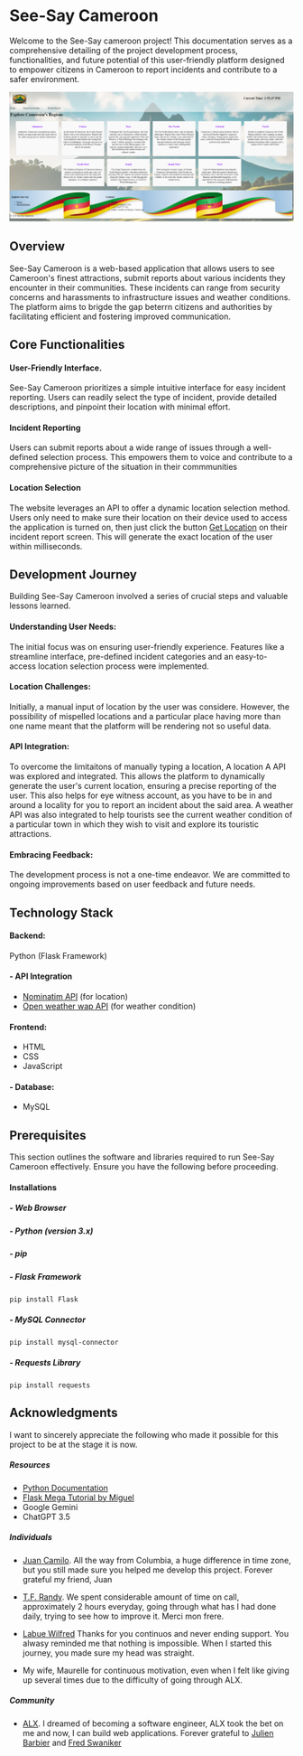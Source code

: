 # See-Say Cameroon

Welcome to the See-Say cameroon project! This documentation serves as a comprehensive detailing of the project development process, functionalities, and future potential of this user-friendly platform designed to empower citizens in Cameroon to report incidents and contribute to a safer environment.

![Home](./static/seesay.png)

## Overview
See-Say Cameroon is a web-based application that allows users to see Cameroon's finest attractions, submit reports about various incidents they encounter in their communities. These incidents can range from security concerns and harassments to infrastructure issues and weather conditions. The platform aims to brigde the gap beterrn citizens and authorities by facilitating efficient and fostering improved communication.

## Core Functionalities

#### User-Friendly Interface.
See-Say Cameroon prioritizes a simple intuitive interface for easy incident reporting. Users can readily select the type of incident, provide detailed descriptions, and pinpoint their location with minimal effort.


#### Incident Reporting
Users can submit reports about a wide range of issues through a well-defined selection process. This empowers them to voice and contribute to a comprehensive picture of the situation in their commmunities

#### Location Selection
The website leverages an API to offer a dynamic location selection method. Users only need to make sure their location on their device used to access the application is turned on, then just click the button [Get Location]() on their incident report screen. This will generate the exact location of the user within milliseconds.

## Development Journey
Building See-Say Cameroon involved a series of crucial steps and valuable lessons learned.

#### Understanding User Needs:
The initial focus was on ensuring user-friendly experience. Features like a streamline interface, pre-defined incident categories and an easy-to-access location selection process were implemented.

#### Location Challenges:
Initially, a manual input of location by the user was considere. However, the possibility of mispelled locations and a particular place having more than one name meant that the platform will be rendering not so useful data. 

#### API Integration:
To overcome the limitaitons of manually typing a location, A location A API was explored and integrated. This allows the platform to dynamically generate the user's current location, ensuring a precise reporting of the user. This also helps for eye witness account, as you have to be in and around a locality for you to report an incident about the said area. A weather API was also integrated to help tourists see the current weather condition of a particular town in which they wish to visit and explore its touristic attractions.

#### Embracing Feedback:
The development process is not a one-time endeavor. We are committed to ongoing improvements based on user feedback and future needs.

## Technology Stack

#### Backend:
Python (Flask Framework)

#### - API Integration
- [Nominatim API](https://nominatim.org/release-docs/develop/) (for location)
- [Open weather wap API](https://openweathermap.org/) (for weather condition)

#### Frontend:
- HTML
- CSS
- JavaScript

#### - Database:
- MySQL

## Prerequisites
This section outlines the software and libraries required to run See-Say Cameroon effectively. Ensure you have the following before proceeding.

#### Installations

##### - Web Browser
##### - Python (version 3.x)
##### - pip
##### - Flask Framework
    pip install Flask
##### - MySQL Connector
    pip install mysql-connector

##### - Requests Library
    pip install requests

## Acknowledgments

I want to sincerely appreciate the following who made it possible for this project to be at the stage it is now.

##### Resources
 - [Python Documentation](https://docs.python.org/3/)
 - [Flask Mega Tutorial by Miguel](https://blog.miguelgrinberg.com/post/the-flask-mega-tutorial-part-i-hello-world)
 - Google Gemini
 - ChatGPT 3.5

##### Individuals
- [Juan Camilo](https://www.linkedin.com/in/juan-camilo-ochoa-zuluaga-779131113/). All the way from Columbia, a huge difference in time zone, but you still made sure you helped me develop this project. Forever grateful my friend, Juan
 - [T.F. Randy](https://github.com/TRANDY-116). We spent considerable amount of time on call, approximately 2 hours everyday, going through what has I had done daily, trying to see how to improve it. Merci mon frere.

 - [Labue Wilfred](https://twitter.com/labue_wilfred) Thanks for you continuos and never ending support. You alwasy reminded me that nothing is impossible. When I started this journey, you made sure my head was straight.

 - My wife, Maurelle for continuous motivation, even when I felt like giving up several times due to the difficulty of going through ALX.

#####  Community
 - [ALX](https://www.alxafrica.com/). I dreamed of becoming a software engineer, ALX took the bet on me and now, I can build web applications. Forever grateful to [Julien Barbier](https://twitter.com/julienbarbier42) and [Fred Swaniker](https://twitter.com/FredSwaniker)
